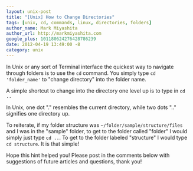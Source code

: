 ```yaml
---
layout: unix-post
title: "[Unix] How to Change Directories"
tags: [unix, cd, commands, linux, directories, folders]
author_name: Mark Miyashita
author_url: http://markmiyashita.com
google_plus: 101180624276428786239
date: 2012-04-19 13:49:00 -8
category: unix
---
```


In Unix or any sort of Terminal interface the quickest way to navigate through folders is to use the <code>cd</code> command. You simply type <code>cd 'folder_name'</code> to "change directory" into the folder name. 

A simple shortcut to change into the directory one level up is to type in <code>cd ..</code>

In Unix, one dot "." resembles the current directory, while two dots ".." signifies one directory up.

To reiterate, if my folder structure was <code>~/folder/sample/structure/files</code> and I was in the "sample" folder, to get to the folder called "folder" I would simply just type <code>cd ..</code>. To get to the folder labeled "structure" I would type <code>cd structure</code>. It is that simple!

Hope this hint helped you! Please post in the comments below with suggestions of future articles and questions, thank you!